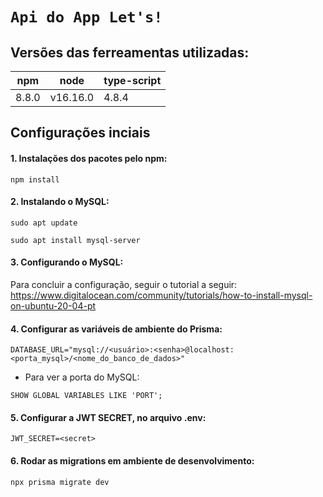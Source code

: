 
#  `Api do App Let's!`



## Versões das ferreamentas utilizadas:

| npm | node | type-script |
| --- | --- | --- |
| 8.8.0 | v16.16.0 | 4.8.4 |

   
## Configurações inciais

#### 1. Instalações dos pacotes pelo npm:

```
npm install
```

#### 2. Instalando o MySQL:

```
sudo apt update
```
```
sudo apt install mysql-server
```

#### 3. Configurando o MySQL:
Para concluir a configuração, seguir o tutorial a seguir: https://www.digitalocean.com/community/tutorials/how-to-install-mysql-on-ubuntu-20-04-pt

#### 4. Configurar as variáveis de ambiente do Prisma:

```
DATABASE_URL="mysql://<usuário>:<senha>@localhost:<porta_mysql>/<nome_do_banco_de_dados>"
```
- Para ver a porta do MySQL:
```
SHOW GLOBAL VARIABLES LIKE 'PORT';
```

#### 5. Configurar a JWT SECRET, no arquivo .env:
```
JWT_SECRET=<secret>
```

#### 6. Rodar as migrations em ambiente de desenvolvimento:
```
npx prisma migrate dev
```
